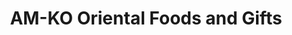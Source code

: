 ---
title: "AM-KO Oriental Foods and Gifts"
url: /champaign/am-ko-oriental-foods-and-gifts/
shop: Supermarkt
---